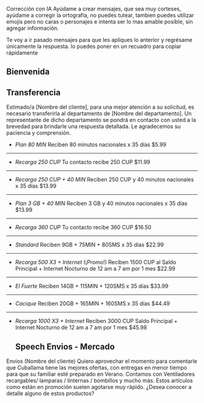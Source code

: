 Corrección con IA
Ayúdame a crear mensajes, que sea muy corteses, ayúdame a corregir la ortografía, no puedes tutear, tambien puedes utilizar emojis pero no caras o personajes e intenta ser lo mas amable posible, sin agregar información.

 Te voy a ir pasado mensajes para que les apliques lo anterior y regrésame únicamente la respuesta. lo puedes poner en un recuadro para copiar rápidamente
## Bienvenida


## Transferencia

Estimado/a [Nombre del cliente], para una mejor atención a su solicitud, es necesario transferirla al departamento de [Nombre del departamento]. Un representante de dicho departamento se pondrá en contacto con usted a la brevedad para brindarle una respuesta detallada. Le agradecemos su paciencia y comprensión.


- *Plan 80 MIN*
  Reciben 80 minutos nacionales x 35 días
  $5.99
---
- *Recarga 250 CUP*
  Tu contacto recibe 250 CUP
  $11.99
---
- *Recarga 250 CUP + 40 MIN*
  Reciben 250 CUP y 40 minutos nacionales x 35 días
  $13.99
---
- *Plan 3 GB + 40 MIN*
  Reciben 3 GB y 40 minutos nacionales x 35 días
  $13.99
---
- *Recarga 360 CUP*
  Tu contacto recibe 360 CUP
  $16.50
---
- *Standard*
  Reciben 9GB + 75MIN + 80SMS x 35 días
  $22.99
---
- *Recarga 500 X3 + Internet* (¡Promo!)
  Reciben 1500 CUP al Saldo Principal + Internet Nocturno de 12 am a 7 am por 1 mes
  $22.99
---
- *El Fuerte*
  Reciben 14GB + 115MIN + 120SMS x 35 días
  $33.99
---
- *Cacique*
  Reciben 20GB + 165MIN + 160SMS x 35 días
  $44.49
---
- *Recarga 1000 X3 + Internet*
  Reciben 3000 CUP Saldo Principal + Internet Nocturno de 12 am a 7 am por 1 mes
  $45.98
  
  ## Speech Envios - Mercado

Envios
(Nombre del cliente) Quiero aprovechar el momento para comentarle que Cuballama tiene las mejores ofertas, con entregas en menor tiempo para que su familiar esté preparado en Verano. Contamos con Ventiladores recargables/ lamparas / linternas / bombillos y mucho más. Estos artículos como están en promoción suelen agotarse muy rápido. ¿Desea conocer a detalle alguno de estos productos?